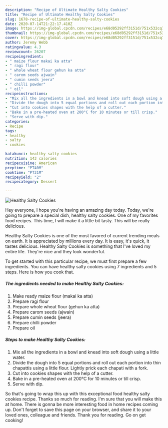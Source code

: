 ```yaml
---
description: "Recipe of Ultimate Healthy Salty Cookies"
title: "Recipe of Ultimate Healthy Salty Cookies"
slug: 1678-recipe-of-ultimate-healthy-salty-cookies
date: 2020-07-14T21:22:17.410Z
image: https://img-global.cpcdn.com/recipes/e68d05292ff3151d/751x532cq70/healthy-salty-cookies-recipe-main-photo.jpg
thumbnail: https://img-global.cpcdn.com/recipes/e68d05292ff3151d/751x532cq70/healthy-salty-cookies-recipe-main-photo.jpg
cover: https://img-global.cpcdn.com/recipes/e68d05292ff3151d/751x532cq70/healthy-salty-cookies-recipe-main-photo.jpg
author: Jeremy Webb
ratingvalue: 4.3
reviewcount: 26207
recipeingredient:
- " maize flour makai ka atta"
- " ragi flour"
- " whole wheat flour gehun ka atta"
- " carom seeds ajwain"
- " cumin seeds jeera"
- " chilli powder"
- " oil"
recipeinstructions:
- "Mix all the ingredients in a bowl and knead into soft dough using a little water."
- "Divide the dough into 5 equal portions and roll out each portion into thin chapattis using a little flour. Lightly prick each chapati with a fork."
- "Cut into cookies shapes with the help of a cutter."
- "Bake in a pre-heated oven at 200°C for 10 minutes or till crisp."
- "Serve with dip."
categories:
- Recipe
tags:
- healthy
- salty
- cookies

katakunci: healthy salty cookies 
nutrition: 143 calories
recipecuisine: American
preptime: "PT40M"
cooktime: "PT31M"
recipeyield: "2"
recipecategory: Dessert

---
```



![Healthy Salty Cookies](https://img-global.cpcdn.com/recipes/e68d05292ff3151d/751x532cq70/healthy-salty-cookies-recipe-main-photo.jpg)

Hey everyone, I hope you're having an amazing day today. Today, we're going to prepare a special dish, healthy salty cookies. One of my favorites food recipes. This time, I will make it a little bit tasty. This will be really delicious.



Healthy Salty Cookies is one of the most favored of current trending meals on earth. It is appreciated by millions every day. It is easy, it's quick, it tastes delicious. Healthy Salty Cookies is something that I've loved my entire life. They're nice and they look wonderful.


To get started with this particular recipe, we must first prepare a few ingredients. You can have healthy salty cookies using 7 ingredients and 5 steps. Here is how you cook that.

<!--inarticleads1-->

##### The ingredients needed to make Healthy Salty Cookies:

1. Make ready  maize flour (makai ka atta)
1. Prepare  ragi flour
1. Prepare  whole wheat flour (gehun ka atta)
1. Prepare  carom seeds (ajwain)
1. Prepare  cumin seeds (jeera)
1. Prepare  chilli powder
1. Prepare  oil




<!--inarticleads2-->

##### Steps to make Healthy Salty Cookies:

1. Mix all the ingredients in a bowl and knead into soft dough using a little water.
1. Divide the dough into 5 equal portions and roll out each portion into thin chapattis using a little flour. Lightly prick each chapati with a fork.
1. Cut into cookies shapes with the help of a cutter.
1. Bake in a pre-heated oven at 200°C for 10 minutes or till crisp.
1. Serve with dip.




So that's going to wrap this up with this exceptional food healthy salty cookies recipe. Thanks so much for reading. I'm sure that you will make this at home. There is gonna be more interesting food in home recipes coming up. Don't forget to save this page on your browser, and share it to your loved ones, colleague and friends. Thank you for reading. Go on get cooking!
